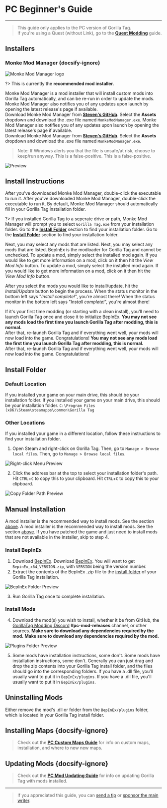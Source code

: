 # PC Beginner's Guide
---
>
> This guide only applies to the PC version of Gorilla Tag.  
> If you're using a Quest (without Link), go to the [**Quest Modding**](quest-guide) guide.

<div class="horizontal bordered" data-ea-publisher="gorillatagmodding-burrito-software" data-ea-type="image" data-ea-manual="true" id="pc-mod-guide"></div>

## Installers

### Monke Mod Manager {docsify-ignore}

![Monke Mod Manager logo](/docs/files/mmmlogo.png)

?> This is currently the **recommended mod installer**.

Monke Mod Manager is a mod installer that will install custom mods into Gorilla Tag automatically, and can be re-run in order to update the mods. Monke Mod Manager also notifies you of any updates upon launch by opening the latest release's page if available.  
Download Monke Mod Manager from [**Steven's GitHub**](https://github.com/DeadlyKitten/MonkeModManager/releases/latest). Select the **Assets** dropdown and download the .exe file named `MonkeModManager.exe`. Monke Mod Manager also notifies you of any updates upon launch by opening the latest release's page if available.  
Download Monke Mod Manager from [**Steven's GitHub**](https://github.com/DeadlyKitten/MonkeModManager/releases/latest). Select the **Assets** dropdown and download the .exe file named `MonkeModManager.exe`.

> Note: If Windows alerts you that the file is unsafe/at risk, choose to keep/run anyway. This is a false-positive. This is a false-positive.

![Preview](/docs/files/mmmpreview.png)

## Install Instructions

After you've downloaded Monke Mod Manager, double-click the executable to run it. After you've downloaded Monke Mod Manager, double-click the executable to run it. By default, Monke Mod Manager should automatically fill in your Gorilla Tag installation folder.

?> If you installed Gorilla Tag to a seperate drive or path, Monke Mod Manager will prompt you to select `Gorilla Tag.exe` from your installation folder. Go to the [**Install Folder**](#install-folder) section to find your installation folder. Go to the [**Install Folder**](#install-folder) section to find your installation folder.

Next, you may select any mods that are listed. Next, you may select any mods that are listed. BepInEx is the modloader for Gorilla Tag and cannot be unchecked. To update a mod, simply select the installed mod again. If you would like to get more information on a mod, click on it then hit the *View Mod Info* button. To update a mod, simply select the installed mod again. If you would like to get more information on a mod, click on it then hit the *View Mod Info* button.

After you select the mods you would like to install/update, hit the *Install/Update* button to begin the process. When the status monitor in the bottom left says "*Install complete!*", you're almost there! When the status monitor in the bottom left says "*Install complete!*", you're almost there!

If it's your first time modding (or starting with a clean install), you'll need to launch Gorilla Tag once and close it to initialize BepInEx. **You may not see any mods load the first time you launch Gorilla Tag after modding, this is normal.**  
After that, re-launch Gorilla Tag and if everything went well, your mods will now load into the game. Congratulations! **You may not see any mods load the first time you launch Gorilla Tag after modding, this is normal.**  
After that, re-launch Gorilla Tag and if everything went well, your mods will now load into the game. Congratulations!

## Install Folder

### Default Location

If you installed your game on your main drive, this should be your installation folder. If you installed your game on your main drive, this should be your installation folder. `C:\Program Files (x86)\Steam\steamapps\common\Gorilla Tag`

### Other Locations

If you installed your game in a different location, follow these instructions to find your installation folder.

1. Open Steam and right-click on Gorilla Tag. Then, go to `Manage > Browse local files`. Then, go to `Manage > Browse local files`.

![Right-click Menu Preview](/docs/files/localfilescontext.png)

2. Click the address bar at the top to select your installation folder's path. Hit `CTRL`+`C` to copy this to your clipboard. Hit `CTRL`+`C` to copy this to your clipboard.

![Copy Folder Path Preview](/docs/files/copyfolderpath.png)

## Manual Installation
A mod installer is the recommended way to install mods. See the section [above](#installers). A mod installer is the recommended way to install mods. See the section [above](#installers). If you have patched the game and just need to install mods that are not available in the installer, skip to step 4.

### Install BepInEx

1. Download [BepInEx](https://github.com/BepInEx/BepInEx/releases/latest). Download [BepInEx](https://github.com/BepInEx/BepInEx/releases/latest). You will want to get `BepinEx_x64_VERSION.zip`, with `VERSION` being the version number.
2. Extract the contents of the BepInEx .zip file to the [install folder](#install-folder) of your Gorilla Tag installation.

![BepInEx Folder Preview](/docs/files/bepinexfolder.png)

3. Run Gorilla Tag once to complete installation.

### Install Mods

4. Download the mod(s) you wish to install, whether it be from GitHub, the [GorillaTag Modding Discord](https://discord.gg/b2MhDBAzTv) **#pc-mod-releases** channel, or other sources. **Make sure to download any dependencies required by the mod.** **Make sure to download any dependencies required by the mod.**

![Plugins Folder Preview](/docs/files/pluginsfolder.png)

5. Some mods have installation instructions, some don't. Some mods have installation instructions, some don't. Generally you can just drag and drop the zip contents into your Gorilla Tag install folder, and the files should go into the corresponding folders. If you have a .dll file, you'll usually want to put it in `BepInEx/plugins`. If you have a .dll file, you'll usually want to put it in `BepInEx/plugins`.

## Uninstalling Mods

Either remove the mod's .dll or folder from the `BepInEx/plugins` folder, which is located in your Gorilla Tag install folder.

## Installing Maps {docsify-ignore}

> Check out the [**PC Custom Maps Guide**](pc-maploading) for info on custom maps, installation, and where to new new maps.

## Updating Mods {docsify-ignore}

> Check out the [**PC Mod Updating Guide**](pc-updating) for info on updating Gorilla Tag with mods installed.

---

> If you appreciated this guide, you can [send a tip](https://streamelements.com/burritosoft/tip) or [sponsor the main writer](https://github.com/sponsors/burritosoftware).